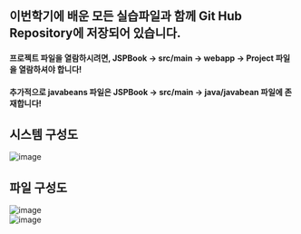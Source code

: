 ## 이번학기에 배운 모든 실습파일과 함께 Git Hub Repository에 저장되어 있습니다.
#### 프로젝트 파일을 열람하시려면, JSPBook -> src/main -> webapp -> Project 파일을 열람하셔야 합니다!
#### 추가적으로 javabeans 파일은 JSPBook -> src/main -> java/javabean 파일에 존재합니다!

## 시스템 구성도

![image](https://github.com/LifeIsRightward/WebServer/assets/90908005/4c6c05ea-c52c-4322-8936-1702f6796214)


## 파일 구성도
![image](https://github.com/LifeIsRightward/WebServer/assets/90908005/c80e399b-8586-4542-bedb-8435c0c9c82d)
<br>
![image](https://github.com/LifeIsRightward/WebServer/assets/90908005/5020e768-5695-4820-a2f2-bf44371f306b)
